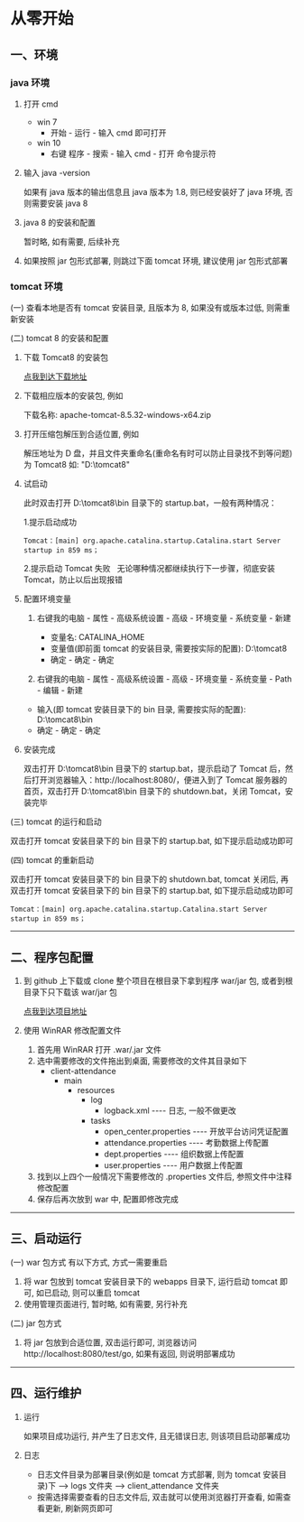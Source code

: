 # 从零开始

## 一、环境

### java 环境

1. 打开 cmd
   * win 7
     * 开始 - 运行 - 输入 cmd 即可打开
   * win 10
     * 右键 程序 - 搜索 - 输入 cmd - 打开 命令提示符
     
2. 输入 java -version

   如果有 java 版本的输出信息且 java 版本为 1.8, 则已经安装好了 java 环境, 否则需要安装 java 8
   
3. java 8 的安装和配置
   
   暂时略, 如有需要, 后续补充
   
4. 如果按照 jar 包形式部署, 则跳过下面 tomcat 环境, 建议使用 jar 包形式部署
   

### tomcat 环境

(一) 查看本地是否有 tomcat 安装目录, 且版本为 8, 如果没有或版本过低, 则需重新安装

(二) tomcat 8 的安装和配置
 
   1. 下载 Tomcat8 的安装包
   
      [点我到达下载地址](https://tomcat.apache.org/download-80.cgi)
      
   2. 下载相应版本的安装包, 例如
   
      下载名称: apache-tomcat-8.5.32-windows-x64.zip
      
   3. 打开压缩包解压到合适位置, 例如
   
       解压地址为 D 盘，并且文件夹重命名(重命名有时可以防止目录找不到等问题)为 Tomcat8 如: "D:\tomcat8\"
   
   4. 试启动
      
      此时双击打开 D:\tomcat8\bin 目录下的 startup.bat，一般有两种情况：
      
      1.提示启动成功
      ```
      Tomcat：[main] org.apache.catalina.startup.Catalina.start Server startup in 859 ms；
      ```
        
      2.提示启动 Tomcat 失败
        
      无论哪种情况都继续执行下一步骤，彻底安装 Tomcat，防止以后出现报错
      
   5. 配置环境变量
   
      1. 右键我的电脑 - 属性 - 高级系统设置 - 高级 - 环境变量 - 系统变量 - 新建
         * 变量名: CATALINA_HOME
         * 变量值(即前面 tomcat 的安装目录, 需要按实际的配置): D:\tomcat8
         * 确定 - 确定 - 确定
         
      2.  右键我的电脑 - 属性 - 高级系统设置 - 高级 - 环境变量 - 系统变量 - Path - 编辑 - 新建
         * 输入(即 tomcat 安装目录下的 bin 目录, 需要按实际的配置): D:\tomcat8\bin
         * 确定 - 确定 - 确定
         
   6. 安装完成
   
      双击打开 D:\tomcat8\bin 目录下的 startup.bat，提示启动了 Tomcat 后，然后打开浏览器输入：http://localhost:8080/，便进入到了 Tomcat 服务器的首页，双击打开 D:\tomcat8\bin 目录下的 shutdown.bat，关闭 Tomcat，安装完毕

(三) tomcat 的运行和启动

   双击打开 tomcat 安装目录下的 bin 目录下的 startup.bat, 如下提示启动成功即可
   
(四) tomcat 的重新启动

   双击打开 tomcat 安装目录下的 bin 目录下的 shutdown.bat, tomcat 关闭后, 再双击打开 tomcat 安装目录下的 bin 目录下的 startup.bat, 如下提示启动成功即可
   ```
   Tomcat：[main] org.apache.catalina.startup.Catalina.start Server startup in 859 ms；
   ```
   

----


## 二、程序包配置

1. 到 github 上下载或 clone 整个项目在根目录下拿到程序 war/jar 包, 或者到根目录下只下载该 war/jar 包

   [点我到达项目地址](https://github.com/hckisagoodboy/client-attendance)

2. 使用 WinRAR 修改配置文件
   1. 首先用 WinRAR 打开 .war/.jar 文件
   2. 选中需要修改的文件拖出到桌面, 需要修改的文件其目录如下
       * client-attendance
           * main  
             * resources
               * log
                 * logback.xml ---- 日志, 一般不做更改
               * tasks
                 * open_center.properties ---- 开放平台访问凭证配置
                 * attendance.properties ---- 考勤数据上传配置
                 * dept.properties ---- 组织数据上传配置
                 * user.properties ---- 用户数据上传配置
   3. 找到以上四个一般情况下需要修改的 .properties 文件后, 参照文件中注释修改配置
   4. 保存后再次放到 war 中, 配置即修改完成

----


## 三、启动运行

(一) war 包方式
  有以下方式, 方式一需要重启
  1. 将 war 包放到 tomcat 安装目录下的 webapps 目录下, 运行启动 tomcat 即可, 如已启动, 则可以重启 tomcat
  2. 使用管理页面进行, 暂时略, 如有需要, 另行补充

(二) jar 包方式
  1. 将 jar 包放到合适位置, 双击运行即可, 浏览器访问 http://localhost:8080/test/go, 如果有返回, 则说明部署成功


----


## 四、运行维护

1. 运行

   如果项目成功运行, 并产生了日志文件, 且无错误日志, 则该项目启动部署成功

1. 日志

   * 日志文件目录为部署目录(例如是 tomcat 方式部署, 则为 tomcat 安装目录)下 --> logs 文件夹 --> client_attendance 文件夹
   * 按需选择需要查看的日志文件后, 双击就可以使用浏览器打开查看, 如需查看更新, 刷新网页即可
